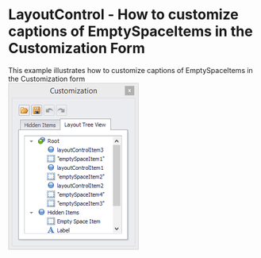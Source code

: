 # LayoutControl - How to customize captions of EmptySpaceItems in the Customization Form


This example illustrates how to customize captions of EmptySpaceItems in the Customization form<br /><img src="https://raw.githubusercontent.com/DevExpress-Examples/layoutcontrol-how-to-customize-captions-of-emptyspaceitems-in-the-customization-form-t236964/14.2.3+/media/28dd8962-f00c-11e4-80bf-00155d62480c.png">

<br/>



